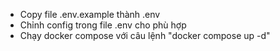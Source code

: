 - Copy file .env.example thành .env
- Chỉnh config trong file .env cho phù hợp
- Chạy docker compose với câu lệnh "docker compose up -d"
